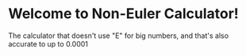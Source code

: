 # Welcome to Non-Euler Calculator!
The calculator that doesn't use "E" for big numbers, and that's also accurate to up to 0.0001
